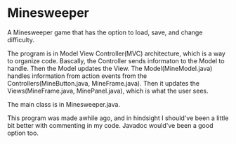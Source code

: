 # Minesweeper
A Minesweeper game that has the option to load, save, and change difficulty.

The program is in Model View Controller(MVC) architecture, which is a way to organize code.
Bascally, the Controller sends informaton to the Model to handle. Then the Model updates the View.
The Model(MineModel.java) handles information from action events from the Controllers(MineButton.java, MineFrame.java).
Then it updates the Views(MineFrame.java, MinePanel.java), which is what the user sees.

The main class is in Minesweeper.java.

This program was made awhile ago, and in hindsight I should've been a little bit better with commenting in my code. Javadoc would've been a good option too.
